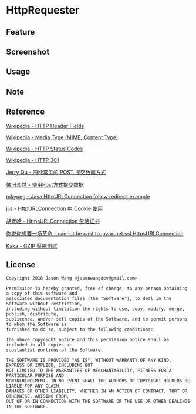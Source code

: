 # HttpRequester

## Feature

## Screenshot

## Usage

## Note

## Reference
[Wikipedia - HTTP Header Fields](https://en.wikipedia.org/wiki/List_of_HTTP_header_fields)

[Wikipedia - Media Type (MIME, Content Type)](https://en.wikipedia.org/wiki/Media_type)

[Wikipedia - HTTP Status Codes](https://en.wikipedia.org/wiki/List_of_HTTP_status_codes)

[Wikipedia - HTTP 301](https://en.wikipedia.org/wiki/HTTP_301)

[Jerry Qu - 四种常见的 POST 提交数据方式](https://imququ.com/post/four-ways-to-post-data-in-http.html)

[依旧淡然 - 使用Post方式提交数据](https://www.cnblogs.com/menlsh/archive/2013/05/22/3091983.html)

[mkyong - Java HttpURLConnection follow redirect example](https://www.mkyong.com/java/java-httpurlconnection-follow-redirect-example/)

[jijs - HttpURLConnection 中 Cookie 使用](https://www.jianshu.com/p/7a18524f1bfa)

[胡老哈 - HttpsURLConnection 忽略证书](https://blog.csdn.net/a102111/article/details/44311059)

[你说你想要一场革命 - cannot be cast to javax.net.ssl.HttpsURLConnection](https://www.jianshu.com/p/f1b55c07d331)

[Kaka - GZIP 壓縮測試](http://www.webkaka.com/blog/archives/compression-gzip-for-bmp-images.html)

## License

    Copyright 2018 Jason Wang <jasonwangdev@gmail.com>

    Permission is hereby granted, free of charge, to any person obtaining a copy of this software and 
    associated documentation files (the "Software"), to deal in the Software without restriction, 
    including without limitation the rights to use, copy, modify, merge, publish, distribute, 
    sublicense, and/or sell copies of the Software, and to permit persons to whom the Software is 
    furnished to do so, subject to the following conditions:

    The above copyright notice and this permission notice shall be included in all copies or 
    substantial portions of the Software.

    THE SOFTWARE IS PROVIDED "AS IS", WITHOUT WARRANTY OF ANY KIND, EXPRESS OR IMPLIED, INCLUDING BUT 
    NOT LIMITED TO THE WARRANTIES OF MERCHANTABILITY, FITNESS FOR A PARTICULAR PURPOSE AND 
    NONINFRINGEMENT. IN NO EVENT SHALL THE AUTHORS OR COPYRIGHT HOLDERS BE LIABLE FOR ANY CLAIM, 
    DAMAGES OR OTHER LIABILITY, WHETHER IN AN ACTION OF CONTRACT, TORT OR OTHERWISE, ARISING FROM, 
    OUT OF OR IN CONNECTION WITH THE SOFTWARE OR THE USE OR OTHER DEALINGS IN THE SOFTWARE.
